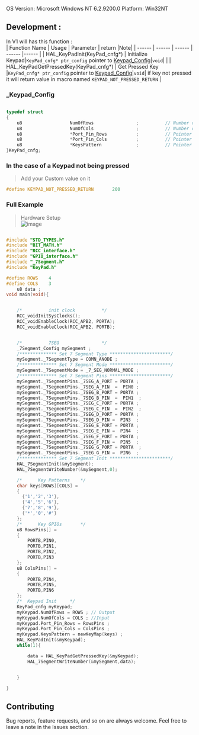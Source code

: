 

OS Version: Microsoft Windows NT 6.2.9200.0
Platform: Win32NT

## Development :  
In V1 will has this function :  
| Function Name | Usage |  Parameter | return |Note|
| ------ | ------ |  ------ |  ------ |------ |
| HAL_KeyPadInit(KeyPad_cnfg*)  | Initialize Keypad|`KeyPad_cnfg* ptr_config` pointer to <a href="#_Keypad_Config">Keypad_Config</a>|`void`| |
| HAL_KeyPadGetPressedKey(KeyPad_cnfg*)  | Get Pressed Key |`KeyPad_cnfg* ptr_config` pointer to <a href="#_Keypad_Config">Keypad_Config</a>|`void`| if key not pressed it will return value in macro named `KEYPAD_NOT_PRESSED_RETURN` |





### _Keypad_Config
```c

typedef struct 
{
    u8                  NumOfRows                ;          // Number of Rows in KeyPad - Configured as Output
    u8                  NumOfCols                ;          // Number of Columns in KeyPad - Configured as Input-PullUp
    u8                  *Port_Pin_Rows           ;          // Pointer to 1D Array Hold Rows Ports/Pins - like u8 arr[] = {PORTA,PIN0,PORTB,PIN1,....}
    u8                  *Port_Pin_Cols           ;          // Pointer to 1D Array Hold Columns Ports/Pins - like u8 arr[] = {PORTA,PIN0,PORTB,PIN1,....}
    u8                  *KeysPattern             ;          // Pointer to 2D Array Hold Patterns on KeyPad and pass it using keyword newKeyMap(arrName)
}KeyPad_cnfg; 

```


### In the case of a Keypad not being pressed 
> Add your Custom value on it
```c
#define KEYPAD_NOT_PRESSED_RETURN       200
```


### Full Example  
> Hardware Setup  
![image](https://drive.google.com/uc?export=download&id=1JK_UvN2h2fMgHPbX6tRREqsMlyvax-ae)
```c

#include "STD_TYPES.h"
#include "BIT_MATH.h"
#include "RCC_interface.h"
#include "GPIO_interface.h"
#include "_7Segment.h"
#include "KeyPad.h"

#define ROWS	4
#define COLS	3
	u8 data ;
void main(void){


	/*			init clock			*/
	RCC_voidInitSysClocks();
	RCC_voidEnableClock(RCC_APB2, PORTA);
	RCC_voidEnableClock(RCC_APB2, PORTB);


	/*			7SEG				*/
	_7Segment_Config mySegment ;
	/************** Set 7 Segment Type ***********************/
	mySegment._7SegmentType = COMN_ANODE ;
	/************** Set 7 Segment Mode ***********************/
	mySegment._7SegmentMode = _7_SEG_NORMAL_MODE ;
	/************** Set 7 Segment Pins ***********************/
	mySegment._7SegmentPins._7SEG_A_PORT = PORTA ;
	mySegment._7SegmentPins._7SEG_A_PIN  =  PIN0 ;
	mySegment._7SegmentPins._7SEG_B_PORT = PORTA ;
	mySegment._7SegmentPins._7SEG_B_PIN  =  PIN1  ;
	mySegment._7SegmentPins._7SEG_C_PORT = PORTA ;
	mySegment._7SegmentPins._7SEG_C_PIN  =  PIN2  ;
	mySegment._7SegmentPins._7SEG_D_PORT = PORTA ;
	mySegment._7SegmentPins._7SEG_D_PIN =  PIN3  ;
	mySegment._7SegmentPins._7SEG_E_PORT = PORTA ;
	mySegment._7SegmentPins._7SEG_E_PIN =  PIN4  ;
	mySegment._7SegmentPins._7SEG_F_PORT = PORTA ;
	mySegment._7SegmentPins._7SEG_F_PIN =  PIN5  ;
	mySegment._7SegmentPins._7SEG_G_PORT = PORTA  ;
	mySegment._7SegmentPins._7SEG_G_PIN =  PIN6  ;
	/************** Set 7 Segment Init ***********************/
	HAL_7SegmentInit(&mySegment);
	HAL_7SegmentWriteNumber(&mySegment,0);

	/*		Key Patterns	*/
	char keys[ROWS][COLS] =
	{
	  {'1','2','3'},
	  {'4','5','6'},
	  {'7','8','9'},
	  {'*','0','#'}
	};
	/*		Key GPIOs		*/
	u8 RowsPins[] =
	{
		PORTB,PIN0,
		PORTB,PIN1,
		PORTB,PIN2,
		PORTB,PIN3
	};
	u8 ColsPins[] =
	{
		PORTB,PIN4,
		PORTB,PIN5,
		PORTB,PIN6
	};
	/*	Keypad Init		*/
	KeyPad_cnfg myKeypad;
	myKeypad.NumOfRows = ROWS ;	// Output
	myKeypad.NumOfCols = COLS ;	//Input
	myKeypad.Port_Pin_Rows = RowsPins ;
	myKeypad.Port_Pin_Cols = ColsPins ;
	myKeypad.KeysPattern = newKeyMap(keys) ;
	HAL_KeyPadInit(&myKeypad);
	while(1){

	    data = HAL_KeyPadGetPressedKey(&myKeypad);
		HAL_7SegmentWriteNumber(&mySegment,data);


	}

}

```



## Contributing  
Bug reports, feature requests, and so on are always welcome. Feel free to leave a note in the Issues section.


